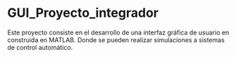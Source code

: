 # GUI_Proyecto_integrador

Este proyecto consiste en el desarrollo de una interfaz gráfica de usuario en construida en MATLAB. 
Donde se pueden realizar simulaciones a sistemas de control automático. 
